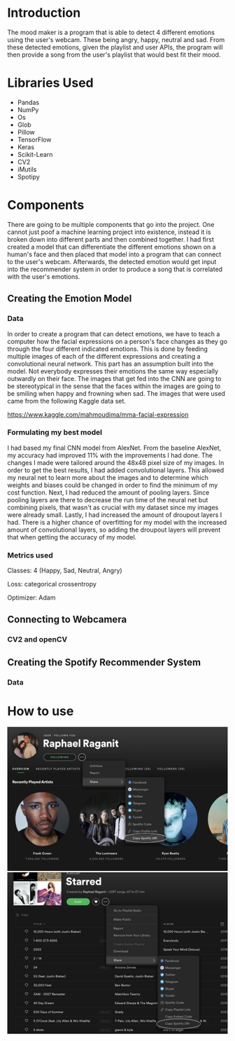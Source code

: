
# Introduction
The mood maker is a program that is able to detect 4 different emotions using the user's webcam. These being angry, happy, neutral and sad. From these detected emotions, given the playlist and user APIs, the program will then provide a song from the user's playlist that would best fit their mood.


# Libraries Used
* Pandas
* NumPy
* Os
* Glob
* Pillow
* TensorFlow
* Keras
* Scikit-Learn
* CV2
* iMutils
* Spotipy


# Components
There are going to be multiple components that go into the project. One cannot just poof a machine learning project into existence, instead it is broken down into different parts and then combined together. I had first created a model that can differentiate the different emotions shown on a human's face and then placed that model into a program that can connect to the user's webcam. Afterwards, the detected emotion would get input into the recommender system in order to produce a song that is correlated with the user's emotions. 

## Creating the Emotion Model

### Data

In order to create a program that can detect emotions, we have to teach a computer how the facial expressions on a person's face changes as they go through the four different indicated emotions. This is done by feeding multiple images of each of the different expressions and creating a convolutional neural network. This part has an assumption built into the model. Not everybody expresses their emotions the same way especially outwardly on their face. The images that get fed into the CNN are going to be stereotypical in the sense that the faces within the images are going to be smiling when happy and frowning when sad. The images that were used came from the following Kaggle data set.

https://www.kaggle.com/mahmoudima/mma-facial-expression


### Formulating my best model

I had based my final CNN model from AlexNet. From the baseline AlexNet, my accuracy had improved 11% with the improvements I had done. The changes I made were tailored around the 48x48 pixel size of my images. In order to get the best results, I had added convolutional layers. This allowed my neural net to learn more about the images and to determine which weights and biases could be changed in order to find the minimum of my cost function. Next, I had reduced the amount of pooling layers. Since pooling layers are there to decrease the run time of the neural net but combining pixels, that wasn't as crucial with my dataset since my images were already small. Lastly, I had increased the amount of droupout layers I had. There is a higher chance of overfitting for my model with the increased amount of convolutional layers, so adding the droupout layers will prevent that when getting the accuracy of my model. 


### Metrics used

Classes: 4 (Happy, Sad, Neutral, Angry)


Loss: categorical crossentropy


Optimizer: Adam


## Connecting to Webcamera

### CV2 and openCV

## Creating the Spotify Recommender System

### Data



# How to use
![](images/user_uri.png)
![](images/playlist_uri.png)
